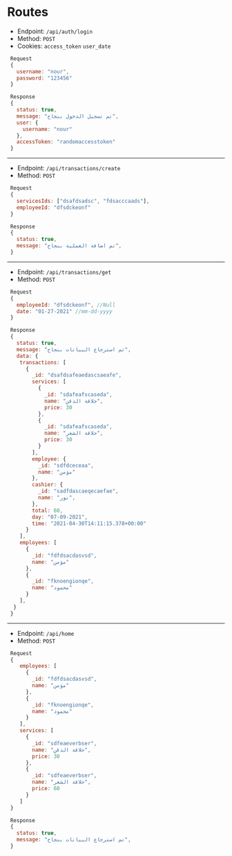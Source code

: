 # Routes
* Endpoint: `/api/auth/login`
* Method: `POST`
* Cookies: `access_token` `user_date`
```javascript
 Request
 {
   username: "nour",
   password: "123456"
 }

 Response
 {
   status: true,
   message: "تم تسجيل الدخول بنجاح",
   user: {
     username: "nour"
   },
   accessToken: "randomaccesstoken"
 }
```
***
* Endpoint: `/api/transactions/create`
* Method: `POST`
```javascript
 Request
 {
   servicesIds: ["dsafdsadsc", "fdsacccaads"],
   employeeId: "dfsdckeonf"
 }

 Response
 {
   status: true,
   message: "تم اضافة العملية بنجاح",
 }
```
***
* Endpoint: `/api/transactions/get`
* Method: `POST`
```javascript
 Request
 {
   employeeId: "dfsdckeonf", //Null
   date: "01-27-2021" //mm-dd-yyyy
 }

 Response
 {
   status: true,
   message: "تم استرجاع البيانات بنجاح",
   data: {
    transactions: [
      {
        _id: "dsafdsafeaedascsaeafe",
        services: [
          {
            _id: "sdafeafscaseda", 
            name: "حلاقة الذقن", 
            price: 30
          },
          {
            _id: "sdafeafscaseda", 
            name: "حلاقة الشعر", 
            price: 30
          }
        ],
        employee: {
          _id: "sdfdceceaa",
          name: "مؤمن"
        },
        cashier: {
          _id: "sadfdascaeqecaefae",
          name: "نور",
        },
        total: 60,
        day: "07-09-2021",
        time: "2021-04-30T14:11:15.378+00:00"
      }
    ],
    employees: [
      {
        _id: "fdfdsacdasvsd",
        name: "مؤمن"
      },
      {
        _id: "fknoengionqe",
        name: "محمود"
      }
    ],
  }
 }
```
***
* Endpoint: `/api/home`
* Method: `POST`
```javascript
 Request
 {
    employees: [
      {
        _id: "fdfdsacdasvsd",
        name: "مؤمن"
      },
      {
        _id: "fknoengionqe",
        name: "محمود"
      }
    ],
    services: [
      {
        _id: "sdfeaeverbser",
        name: "حلاقة الذقن",
        price: 30
      },
      {
        _id: "sdfeaeverbser",
        name: "حلاقة الشعر",
        price: 60
      }
    ]
 }

 Response
 {
   status: true,
   message: "تم استرجاع البيانات بنجاح",
 }
```